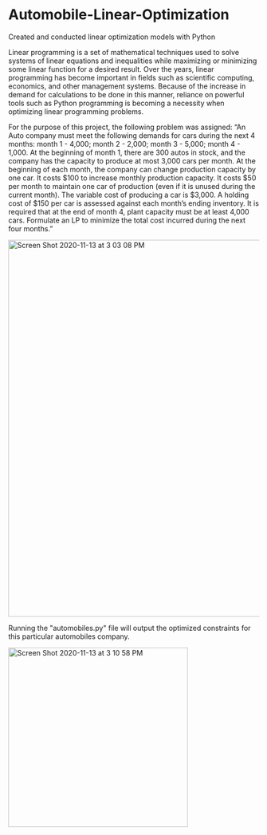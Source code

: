 # Automobile-Linear-Optimization
Created and conducted linear optimization models with Python


Linear programming is a set of mathematical techniques used to solve systems of linear equations and inequalities while maximizing or minimizing some linear function for a desired result. Over the years, linear programming has become important in fields such as scientific computing, economics, and other management systems. Because of the increase in demand for calculations to be done in this manner, reliance on powerful tools such as Python programming is becoming a necessity when optimizing linear programming problems.

For the purpose of this project, the following problem was assigned:
“An Auto company must meet the following demands for cars during the next 4 months: month 1 - 4,000; month 2 - 2,000; month 3 - 5,000; month 4 - 1,000. At the beginning of month 1, there are 300 autos in stock, and the company has the capacity to produce at most 3,000 cars per month. At the beginning of each month, the company can change production capacity by one car. It costs $100 to increase monthly production capacity. It costs $50 per month to maintain one car of production (even if it is unused during the current month). The variable cost of producing a car is $3,000. A holding cost of $150 per car is assessed against each month’s ending inventory. It is required that at the end of month 4, plant capacity must be at least 4,000 cars. Formulate an LP to minimize the total cost incurred during the next four months.”

<img width="756" alt="Screen Shot 2020-11-13 at 3 03 08 PM" src="https://user-images.githubusercontent.com/54377995/122456196-21751d00-cf62-11eb-93ea-0a2d88c2d7f6.png">

Running the "automobiles.py" file will output the optimized constraints for this particular automobiles company.

<img width="360" alt="Screen Shot 2020-11-13 at 3 10 58 PM" src="https://user-images.githubusercontent.com/54377995/122456250-32259300-cf62-11eb-84f4-fa371fd1dbf9.png">

